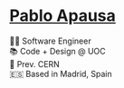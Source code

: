 # <a href="https://apausa.dev" target="_blank" rel="noreferrer">**Pablo Apausa**</a>

👨‍💻 Software Engineer  
📚 Code + Design @ UOC  
🔬 Prev. CERN  
🇪🇸 Based in Madrid, Spain  
